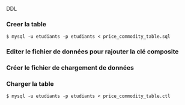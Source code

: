 DDL

### Creer la table

```
$ mysql -u etudiants -p etudiants < price_commodity_table.sql
```

### Editer le fichier de données pour rajouter la clé composite

### Créer le fichier de chargement de données

### Charger la table

```
$ mysql -u etudiants -p etudiants < price_commodity_table.ctl
```
